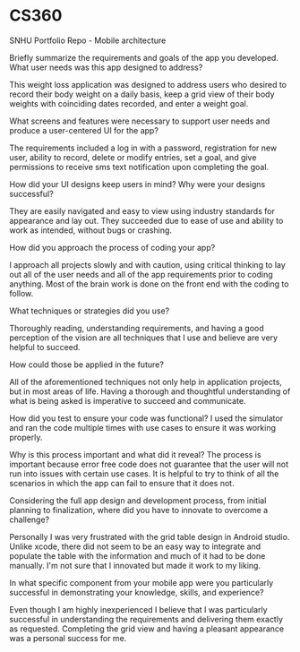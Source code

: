 # CS360
SNHU Portfolio Repo - Mobile architecture

Briefly summarize the requirements and goals of the app you developed. What user needs was this app designed to address?

This weight loss application was designed to address users who desired to record their body weight on a daily basis, keep a grid view of their body weights with coinciding dates recorded, and enter a weight goal. 

What screens and features were necessary to support user needs and produce a user-centered UI for the app? 

The requirements included a log in with a password, registration for new user, ability to record, delete or modify entries, set a goal, and give permissions to receive sms text notification upon completing the goal. 

How did your UI designs keep users in mind? Why were your designs successful?

They are easily navigated and easy to view using industry standards for appearance and lay out. They succeeded due to ease of use and ability to work as intended, without bugs or crashing. 

How did you approach the process of coding your app?

I approach all projects slowly and with caution, using critical thinking to lay out all of the user needs and all of the app requirements prior to coding anything. Most of the brain work is done on the front end with the coding to follow.

What techniques or strategies did you use? 

Thoroughly reading, understanding requirements, and having a good perception of the vision are all techniques that I use and believe are very helpful to succeed.

How could those be applied in the future?

All of the aforementioned techniques not only help in application projects, but in most areas of life. Having a thorough and thoughtful understanding of what is being asked is imperative to succeed and communicate. 

How did you test to ensure your code was functional?
I used the simulator and ran the code multiple times with use cases to ensure it was working properly.

Why is this process important and what did it reveal?
The process is important because error free code does not guarantee that the user will not run into issues with certain use cases. It is helpful to try to think of all the scenarios in which the app can fail to ensure that it does not. 

Considering the full app design and development process, from initial planning to finalization, where did you have to innovate to overcome a challenge?

Personally I was very frustrated with the grid table design in Android studio. Unlike xcode, there did not seem to be an easy way to integrate and populate the table with the information and much of it had to be done manually. I'm not sure that I innovated but made it work to my liking. 

In what specific component from your mobile app were you particularly successful in demonstrating your knowledge, skills, and experience?

Even though I am highly inexperienced I believe that I was particularly successful in understanding the requirements and delivering them exactly as requested. Completing the grid view and having a pleasant appearance was a personal success for me. 
